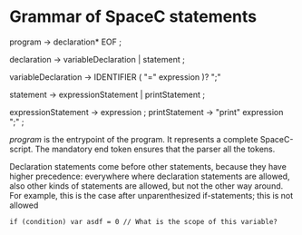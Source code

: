 # Grammar of SpaceC statements

program -> declaration* EOF ;

declaration -> variableDeclaration | statement ;

variableDeclaration -> IDENTIFIER ( "=" expression )? ";"

statement -> expressionStatement | printStatement ;

expressionStatement -> expression ; printStatement -> "print" expression ";" ;

_program_ is the entrypoint of the program. It represents a complete SpaceC-script. The mandatory
end token ensures that the parser all the tokens.

Declaration statements come before other statements, because they have higher precedence: everywhere
where declaration statements are allowed, also other kinds of statements are allowed, but not the
other way around. For example, this is the case after unparenthesized if-statements; this is not
allowed

```
if (condition) var asdf = 0 // What is the scope of this variable?
```